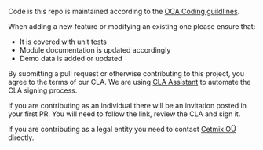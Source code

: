 Code is this repo is maintained according to the
[OCA Coding guildlines](https://github.com/OCA/odoo-community.org/blob/master/website/Contribution/CONTRIBUTING.rst).

When adding a new feature or modifying an existing one please ensure that:

- It is covered with unit tests
- Module documentation is updated accordingly
- Demo data is added or updated

By submitting a pull request or otherwise contributing to this project, you agree to the
terms of our CLA. We are using [CLA Assistant](https://cla-assistant.io/) to automate
the CLA signing process.

If you are contributing as an individual there will be an invitation posted in your
first PR. You will need to follow the link, review the CLA and sign it.

If you are contributing as a legal entity you need to contact
[Cetmix OÜ](https://cetmix.com) directly.

